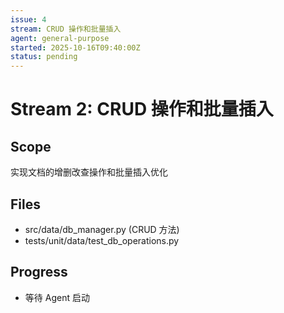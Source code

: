 ```yaml
---
issue: 4
stream: CRUD 操作和批量插入
agent: general-purpose
started: 2025-10-16T09:40:00Z
status: pending
---
```


# Stream 2: CRUD 操作和批量插入

## Scope
实现文档的增删改查操作和批量插入优化

## Files
- src/data/db_manager.py (CRUD 方法)
- tests/unit/data/test_db_operations.py

## Progress
- 等待 Agent 启动
